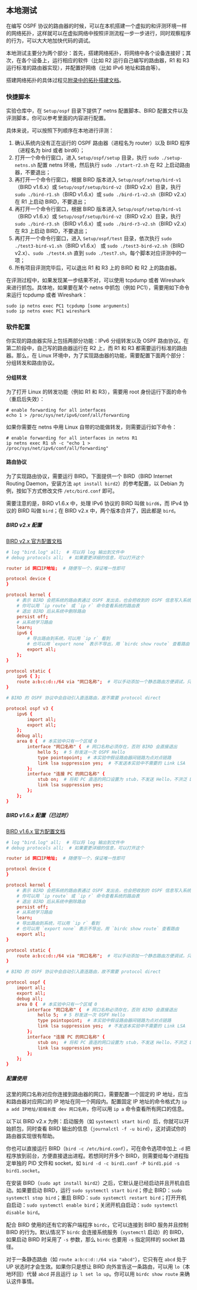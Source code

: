 ## 本地测试

在编写 OSPF 协议的路由器的时候，可以在本机搭建一个虚拟的和评测环境一样的网络拓扑，这样就可以在虚拟网络中按照评测流程一步一步进行，同时观察程序的行为，可以大大地加快代码的调试。

本地测试主要分为两个部分：首先，搭建网络拓扑，将网络中各个设备连接好；其次，在各个设备上，运行相应的软件（比如 R2 运行自己编写的路由器，R1 和 R3 运行标准的路由器实现），并配置好网络（比如 IPv6 地址和路由等）。

搭建网络拓扑的具体过程见[附录中的拓扑搭建文档](../../appendix/topology.md)。

### 快捷脚本

实验仓库中，在 `Setup/ospf` 目录下提供了 netns 配置脚本、BIRD 配置文件以及评测脚本，你可以参考里面的内容进行配置。

具体来说，可以按照下列顺序在本地进行评测：

1. 确认系统内没有正在运行的 OSPF 路由器（进程名为 router）以及 BIRD 程序（进程名为 bird 或者 bird6）；
2. 打开一个命令行窗口，进入 `Setup/ospf/setup` 目录，执行 `sudo ./setup-netns.sh` 配置 netns 环境，然后执行 `sudo ./start-r2.sh` 在 R2 上启动路由器，不要退出；
3. 再打开一个命令行窗口，根据 BIRD 版本进入 `Setup/ospf/setup/bird-v1`（BIRD v1.6.x）或 `Setup/ospf/setup/bird-v2`（BIRD v2.x）目录，执行 `sudo ./bird-r1.sh`（BIRD v1.6.x）或 `sudo ./bird-r1-v2.sh`（BIRD v2.x） 在 R1 上启动 BIRD，不要退出；
4. 再打开一个命令行窗口，根据 BIRD 版本进入 `Setup/ospf/setup/bird-v1`（BIRD v1.6.x）或 `Setup/ospf/setup/bird-v2`（BIRD v2.x）目录，执行 `sudo ./bird-r3.sh`（BIRD v1.6.x）或 `sudo ./bird-r3-v2.sh`（BIRD v2.x） 在 R3 上启动 BIRD，不要退出；
5. 再打开一个命令行窗口，进入 `Setup/ospf/test` 目录，依次执行 `sudo ./test3-bird-v1.sh`（BIRD v1.6.x） 或 `sudo ./test3-bird-v2.sh`（BIRD v2.x）、`sudo ./test4.sh` 直到 `sudo ./test7.sh`，每个脚本对应评测中的一项；
6. 所有项目评测完毕后，可以退出 R1 和 R3 上的 BIRD 和 R2 上的路由器。

在评测过程中，如果发现某一步结果不对，可以使用 tcpdump 或者 Wireshark 来进行抓包。具体地，如果要在某个 netns 中抓包（例如 PC1），需要用如下命令来运行 tcpdump 或者 Wireshark：

```shell
sudo ip netns exec PC1 tcpdump [some arguments]
sudo ip netns exec PC1 wireshark
```

### 软件配置

你实现的路由器实际上包括两部分功能：IPv6 分组转发以及 OSPF 路由协议。在第二阶段中，自己写的路由器运行在 R2 上，而 R1 和 R3 都需要运行标准的路由器。那么，在 Linux 环境中，为了实现路由器的功能，需要配置下面两个部分：分组转发和路由协议。

#### 分组转发

为了打开 Linux 的转发功能（例如 R1 和 R3），需要用 root 身份运行下面的命令（重启后失效）：

```shell
# enable forwarding for all interfaces
echo 1 > /proc/sys/net/ipv6/conf/all/forwarding
```

如果你需要在 netns 中用 Linux 自带的功能做转发，则需要运行如下命令：

```shell
# enable forwarding for all interfaces in netns R1
ip netns exec R1 sh -c "echo 1 > /proc/sys/net/ipv6/conf/all/forwarding"
```

#### 路由协议

为了实现路由协议，需要运行 BIRD。下面提供一个 BIRD（BIRD Internet Routing Daemon，安装方法 `apt install bird2`）的参考配置，以 Debian 为例，按如下方式修改文件 `/etc/bird.conf` 即可。

需要注意的是，BIRD v1.6.x 中，处理 IPv6 协议的 BIRD 叫做 `bird6`，而 IPv4 协议的 BIRD 叫做 `bird`；在 BIRD v2.x 中，两个版本合并了，因此都是 `bird`。

##### BIRD v2.x 配置

[BIRD v2.x 官方配置文档](https://bird.network.cz/?get_doc&f=bird.html&v=20)

```conf
# log "bird.log" all;  # 可以将 log 输出到文件中
# debug protocols all;  # 如果要更详细的信息，可以打开这个

router id 网口IP地址;  # 随便写一个，保证唯一性即可

protocol device {
}

protocol kernel {
    # 表示 BIRD 会把系统的路由表通过 OSPF 发出去，也会把收到的 OSPF 信息写入系统路由表
    # 你可以用 `ip route` 或 `ip r` 命令查看系统的路由表
    # 退出 BIRD 后从系统中删除路由
    persist off;
    # 从系统学习路由
    learn;
    ipv6 {
        # 导出路由到系统，可以用 `ip r` 看到
        # 也可以用 `export none` 表示不导出，用 `birdc show route` 查看路由
        export all;
    };
}

protocol static {
    ipv6 { };
    route a:b:c:d::/64 via "网口名称";  # 可以手动添加一个静态路由方便调试，只有在这个网口存在并且为 UP 时才生效
}

# BIRD 的 OSPF 协议中会自动引入直连路由，故不需要 protocol direct

protocol ospf v3 {
    ipv6 {
        import all;
        export all;
    };
    debug all;
    area 0 {  # 本实验中只有一个区域 0
        interface "网口名称" {  # 网口名称必须存在，否则 BIRD 会直接退出
            hello 5;  # 5 秒发送一次 OSPF Hello
            type pointopoint;  # 本实验中假设路由器间链路为点对点链路
            link lsa suppression yes;  # 不发送本实验中不需要的 Link LSA
        };
        interface "连接 PC 的网口名称" {
            stub on;  # 将和 PC 直连的网口设置为 stub，不发送 Hello，不洪泛 LSA
            link lsa suppression yes;
        };
    };
}
```

##### BIRD v1.6.x 配置（已过时）

[BIRD v1.6.x 官方配置文档](https://bird.network.cz/?get_doc&f=bird.html&v=16)

```conf
# log "bird.log" all;  # 可以将 log 输出到文件中
# debug protocols all;  # 如果要更详细的信息，可以打开这个

router id 网口IP地址;  # 随便写一个，保证唯一性即可

protocol device {
}

protocol kernel {
    # 表示 BIRD 会把系统的路由表通过 OSPF 发出去，也会把收到的 OSPF 信息写入系统路由表
    # 你可以用 `ip route` 或 `ip r` 命令查看系统的路由表
    # 退出 BIRD 后从系统中删除路由
    persist off;
    # 从系统学习路由
    learn;
    # 导出路由到系统，可以用 `ip r` 看到
    # 也可以用 `export none` 表示不导出，用 `birdc show route` 查看路由
    export all;
}

protocol static {
    route a:b:c:d::/64 via "网口名称";  # 可以手动添加一个静态路由方便调试，只有在这个网口存在并且为 UP 时才生效
}

# BIRD 的 OSPF 协议中会自动引入直连路由，故不需要 protocol direct

protocol ospf {
    import all;
    export all;
    debug all;
    area 0 {  # 本实验中只有一个区域 0
        interface "网口名称" {  # 网口名称必须存在，否则 BIRD 会直接退出
            hello 5;  # 5 秒发送一次 OSPF Hello
            type pointopoint;  # 本实验中假设路由器间链路为点对点链路
            link lsa suppression yes;  # 不发送本实验中不需要的 Link LSA
        };
        interface "连接 PC 的网口名称" {
            stub on;  # 将和 PC 直连的网口设置为 stub，不发送 Hello，不洪泛 LSA
            link lsa suppression yes;
        };
    };
}
```

##### 配置使用

这里的网口名称对应你连接到路由器的网口，需要配置一个固定的 IP 地址，应当和路由器对应网口的 IP 地址在同一个网段内。配置固定 IP 地址的命令格式为 `ip a add IP地址/前缀长度 dev 网口名称`，你可以用 `ip a` 命令查看所有网口的信息。

以下以 BIRD v2.x 为例：启动服务（如 `systemctl start bird`）后，你就可以开始抓包，同时查看 BIRD 输出的信息（`journalctl -f -u bird`），这对调试你的路由器实现很有帮助。

你也可以直接运行 BIRD（`bird -c /etc/bird.conf`），可在命令选项中加上 `-d` 把程序放到前台，方便直接退出进程。若想同时开多个 BIRD，则需要给每个进程指定单独的 PID 文件和 socket，如 `bird -d -c bird1.conf -P bird1.pid -s bird1.socket`。

在安装 BIRD（`sudo apt install bird2`）之后，它默认是已经启动并且开机自启动。如果要启动 BIRD，运行 `sudo systemctl start bird`；停止 BIRD：`sudo systemctl stop bird`；重启 BIRD：`sudo systemctl restart bird`；打开开机自启动：`sudo systemctl enable bird`；关闭开机自启动：`sudo systemctl disable bird`。

配合 BIRD 使用的还有它的客户端程序 `birdc`，它可以连接到 BIRD 服务并且控制 BIRD 的行为。默认情况下 `birdc` 会连接系统服务（`systemctl` 启动）的 BIRD，如果启动 BIRD 时采用了 `-s` 参数，那么 `birdc` 也要用 `-s` 指定同样的 socket 路径。

对于一条静态路由（如 `route a:b:c:d::/64 via "abcd"`），它只有在 `abcd` 处于 UP 状态时才会生效。如果你只是想让 BIRD 向外宣告这一条路由，可以用 `lo`（本地环回）代替 `abcd` 并且运行 `ip l set lo up`。你可以用 `birdc show route` 来确认这件事情。
